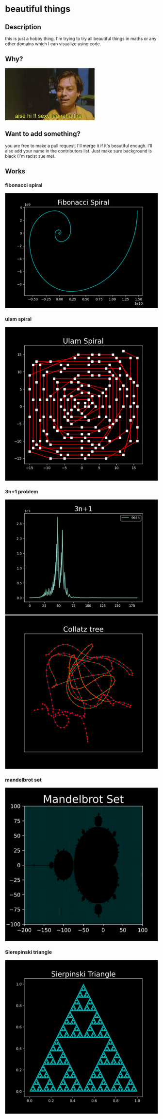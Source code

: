 # beautiful things

## Description
this is just a hobby thing. I'm trying to try all beautiful things in maths or any other domains which I can visualize using code.

## Why?
![aishe hi sexy lag raha tha](aisehi.jpeg)

## Want to add something?
you are free to make a pull request. I'll merge it if it's beautiful enough. I'll also add your name in the contributors list. Just make sure background is black (I'm racist sue me).

<!-- insert image aisehi.jpeg-->


## Works

### fibonacci spiral
![fibonacci spiral](fibspiral.png)

### ulam spiral
![ulam spiral](prime_spiral.png)

### 3n+1 problem
![3n+1](3nplus1.png) ![collatz](collatz.png)

### mandelbrot set
![mandelbrot set](mandelbrot_set.png)

### Sierepinski triangle
![sierpinski triangle](sierpinski_triangle.png)

